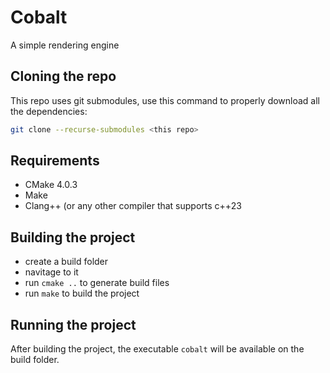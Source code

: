 # Cobalt

A simple rendering engine

## Cloning the repo

This repo uses git submodules, use this command to properly download all the dependencies:

```sh
git clone --recurse-submodules <this repo>
```

## Requirements
- CMake 4.0.3
- Make
- Clang++ (or any other compiler that supports c++23

## Building the project

- create a build folder
- navitage to it
- run `cmake ..` to generate build files
- run `make` to build the project

## Running the project

After building the project, the executable `cobalt` will be available on the build folder.
